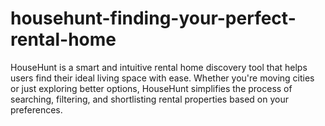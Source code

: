 # househunt-finding-your-perfect-rental-home
HouseHunt is a smart and intuitive rental home discovery tool that helps users find their ideal living space with ease. Whether you're moving cities or just exploring better options, HouseHunt simplifies the process of searching, filtering, and shortlisting rental properties based on your preferences.
